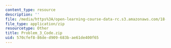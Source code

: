 ```yaml
---
content_type: resource
description: ''
file: /media/https%3A/open-learning-course-data-rc.s3.amazonaws.com/18-085-computational-science-and-engineering-i-summer-2020/570cfef886ded909683bae61de400f65_Problem_3_Code.zip
file_type: application/zip
resourcetype: Other
title: Problem_3_Code.zip
uid: 570cfef8-86de-d909-683b-ae61de400f65
---
```

